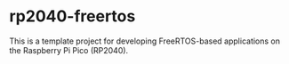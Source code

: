# rp2040-freertos
This is a template project for developing FreeRTOS-based applications on the Raspberry Pi Pico (RP2040).